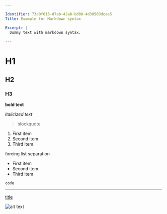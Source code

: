 ```yaml
---

Identifier: 73a0f613-d7ab-42a8-bd08-4d30589dcae5
Title: Example for Markdown syntax

Excerpt: |
  Dummy text with markdown syntax.

---
```



# H1
## H2
### H3

**bold text**

*italicized text*

> blockquote

1. First item
2. Second item
3. Third item

forcing list separation

- First item
- Second item
- Third item

`code`

---

[title](https://www.example.com)

![alt text](image.jpg)
